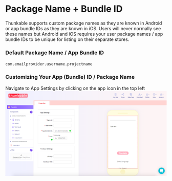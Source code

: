 # Package Name + Bundle ID

Thunkable supports custom package names as they are known in Android or app bundle IDs as they are known in iOS. Users will never normally see these names but Android and iOS requires your user package names / app bundle IDs to be unique for listing on their separate stores.

### Default Package Name / App Bundle ID

`com.emailprovider.username.projectname`

### Customizing Your App \(Bundle\) ID / Package Name

Navigate to App Settings by clicking on the app icon in the top left![](../../.gitbook/assets/packagename.png)

